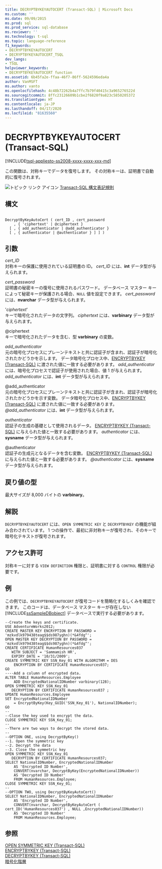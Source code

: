 ```yaml
---
title: DECRYPTBYKEYAUTOCERT (Transact-SQL) | Microsoft Docs
ms.custom: ''
ms.date: 09/09/2015
ms.prod: sql
ms.prod_service: sql-database
ms.reviewer: ''
ms.technology: t-sql
ms.topic: language-reference
f1_keywords:
- DECRYPTBYKEYAUTOCERT
- DECRYPTBYKEYAUTOCERT_TSQL
dev_langs:
- TSQL
helpviewer_keywords:
- DECRYPTBYKEYAUTOCERT function
ms.assetid: 6b45fa2e-ffaa-46f7-86ff-5624596eda4a
author: VanMSFT
ms.author: vanto
ms.openlocfilehash: 4c48b72262b4a7ffc7b79f40415c3a965276522d
ms.sourcegitcommit: 8ffc23126609b1cbe2f6820f9a823c5850205372
ms.translationtype: HT
ms.contentlocale: ja-JP
ms.lasthandoff: 04/17/2020
ms.locfileid: "81635560"
---
```

# <a name="decryptbykeyautocert-transact-sql"></a>DECRYPTBYKEYAUTOCERT (Transact-SQL)
[!INCLUDE[tsql-appliesto-ss2008-xxxx-xxxx-xxx-md](../../includes/tsql-appliesto-ss2008-xxxx-xxxx-xxx-md.md)]

この関数は、対称キーでデータを復号します。 その対称キーは、証明書で自動的に復号されます。  

 ![トピック リンク アイコン](../../database-engine/configure-windows/media/topic-link.gif "トピック リンク アイコン") [Transact-SQL 構文表記規則](../../t-sql/language-elements/transact-sql-syntax-conventions-transact-sql.md)  
  
## <a name="syntax"></a>構文  
  
```syntaxsql
  
DecryptByKeyAutoCert ( cert_ID , cert_password   
    , { 'ciphertext' | @ciphertext }  
  [ , { add_authenticator | @add_authenticator }   
  [ , { authenticator | @authenticator } ] ] )  
```  
  
## <a name="arguments"></a>引数  
 *cert_ID*  
対称キーの保護に使用されている証明書の ID。 *cert_ID* には、**int** データ型が与えられます。  
  
*cert_password*  
証明書の秘密キーの復号に使用されるパスワード。 データベース マスター キーによって秘密キーが保護される場合、`NULL` 値を設定できます。 *cert_password* には、**nvarchar** データ型が与えられます。  

'*ciphertext*'  
キーで暗号化されたデータの文字列。 *ciphertext* には、**varbinary** データ型が与えられます。  

@ciphertext  
キーで暗号化されたデータを含む、型 **varbinary** の変数。  

*add_authenticator*  
元の暗号化プロセスにプレーンテキストと共に認証子が含まれ、認証子が暗号化されたかどうかを示します。 データ暗号化プロセス中、[ENCRYPTBYKEY (Transact-SQL)](./encryptbykey-transact-sql.md) に渡された値に一致する必要があります。 *add_authenticator* には、暗号化プロセスで認証子が使用された場合、値 1 が与えられます。 *add_authenticator* には、**int** データ型が与えられます。  
  
@add_authenticator  
元の暗号化プロセスにプレーンテキストと共に認証子が含まれ、認証子が暗号化されたかどうかを示す変数。 データ暗号化プロセス中、[ENCRYPTBYKEY (Transact-SQL)](./encryptbykey-transact-sql.md) に渡された値に一致する必要があります。 *\@add_authenticator* には、**int** データ型が与えられます。  
  
*authenticator*  
認証子の生成の基礎として使用されるデータ。 [ENCRYPTBYKEY (Transact-SQL)](./encryptbykey-transact-sql.md) に与えられた値と一致する必要があります。 *authenticator* には、**sysname** データ型が与えられます。  
  
@authenticator  
認証子の生成元となるデータを含む変数。 [ENCRYPTBYKEY (Transact-SQL)](./encryptbykey-transact-sql.md) に与えられた値と一致する必要があります。 *\@authenticator* には、**sysname** データ型が与えられます。  
  
## <a name="return-types"></a>戻り値の型  
最大サイズが 8,000 バイトの **varbinary**。  
  
## <a name="remarks"></a>解説  
`DECRYPTBYKEYAUTOCERT` には、`OPEN SYMMETRIC KEY` と `DECRYPTBYKEY` の機能が組み合わされています。 1 つの操作で、最初に非対称キーが復号され、そのキーで暗号化テキストが復号されます。  
  
## <a name="permissions"></a>アクセス許可  
対称キーに対する `VIEW DEFINITION` 権限と、証明書に対する `CONTROL` 権限が必要です。   
  
## <a name="examples"></a>例  
この例では、`DECRYPTBYKEYAUTOCERT` が復号コードを簡略化するしくみを確認できます。 このコードは、データベース マスター キーが存在しない [!INCLUDE[ssSampleDBobject](../../includes/sssampledbobject-md.md)] データベースで実行する必要があります。  
  
```  
--Create the keys and certificate.  
USE AdventureWorks2012;  
CREATE MASTER KEY ENCRYPTION BY PASSWORD = 'mzkvdlk979438teag$$ds987yghn)(*&4fdg^';  
OPEN MASTER KEY DECRYPTION BY PASSWORD = 'mzkvdlk979438teag$$ds987yghn)(*&4fdg^';  
CREATE CERTIFICATE HumanResources037   
   WITH SUBJECT = 'Sammamish HR',   
   EXPIRY_DATE = '10/31/2009';  
CREATE SYMMETRIC KEY SSN_Key_01 WITH ALGORITHM = DES  
    ENCRYPTION BY CERTIFICATE HumanResources037;  
GO  
----Add a column of encrypted data.  
ALTER TABLE HumanResources.Employee  
    ADD EncryptedNationalIDNumber varbinary(128);   
OPEN SYMMETRIC KEY SSN_Key_01  
   DECRYPTION BY CERTIFICATE HumanResources037 ;  
UPDATE HumanResources.Employee  
SET EncryptedNationalIDNumber  
    = EncryptByKey(Key_GUID('SSN_Key_01'), NationalIDNumber);  
GO  
--  
--Close the key used to encrypt the data.  
CLOSE SYMMETRIC KEY SSN_Key_01;  
--  
--There are two ways to decrypt the stored data.  
--  
--OPTION ONE, using DecryptByKey()  
--1. Open the symmetric key  
--2. Decrypt the data  
--3. Close the symmetric key  
OPEN SYMMETRIC KEY SSN_Key_01  
   DECRYPTION BY CERTIFICATE HumanResources037;  
SELECT NationalIDNumber, EncryptedNationalIDNumber    
    AS 'Encrypted ID Number',  
    CONVERT(nvarchar, DecryptByKey(EncryptedNationalIDNumber))   
    AS 'Decrypted ID Number'  
    FROM HumanResources.Employee;  
CLOSE SYMMETRIC KEY SSN_Key_01;  
--  
--OPTION TWO, using DecryptByKeyAutoCert()  
SELECT NationalIDNumber, EncryptedNationalIDNumber   
    AS 'Encrypted ID Number',  
    CONVERT(nvarchar, DecryptByKeyAutoCert ( cert_ID('HumanResources037') , NULL ,EncryptedNationalIDNumber))   
    AS 'Decrypted ID Number'  
    FROM HumanResources.Employee;  
```  
  
## <a name="see-also"></a>参照  
 [OPEN SYMMETRIC KEY &#40;Transact-SQL&#41;](../../t-sql/statements/open-symmetric-key-transact-sql.md)   
 [ENCRYPTBYKEY &#40;Transact-SQL&#41;](../../t-sql/functions/encryptbykey-transact-sql.md)   
 [DECRYPTBYKEY &#40;Transact-SQL&#41;](../../t-sql/functions/decryptbykey-transact-sql.md)   
 [暗号化階層](../../relational-databases/security/encryption/encryption-hierarchy.md)  
  
  
